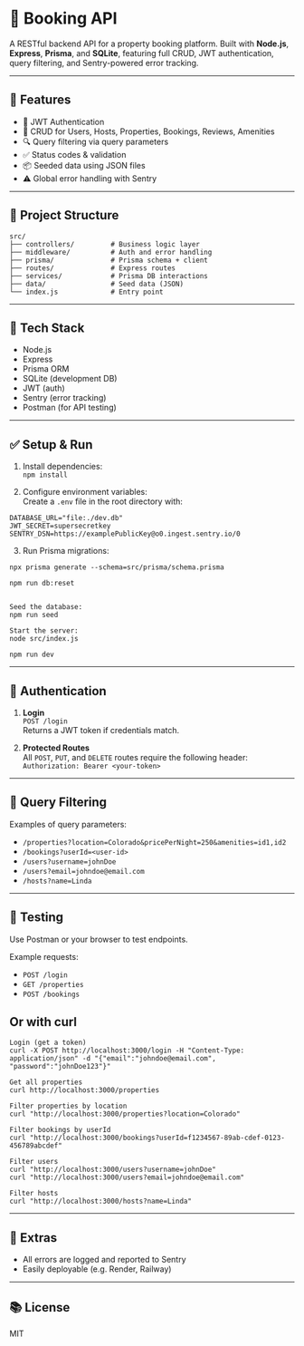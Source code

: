 # 🏡 Booking API

A RESTful backend API for a property booking platform. Built with **Node.js**, **Express**, **Prisma**, and **SQLite**, featuring full CRUD, JWT authentication, query filtering, and Sentry-powered error tracking.

---

## 🚀 Features

- 🔐 JWT Authentication  
- 🧾 CRUD for Users, Hosts, Properties, Bookings, Reviews, Amenities  
- 🔍 Query filtering via query parameters  
- ✅ Status codes & validation  
- 📦 Seeded data using JSON files  
- ⚠️ Global error handling with Sentry  

---

## 📁 Project Structure

    src/
    ├── controllers/         # Business logic layer
    ├── middleware/          # Auth and error handling
    ├── prisma/              # Prisma schema + client
    ├── routes/              # Express routes
    ├── services/            # Prisma DB interactions
    ├── data/                # Seed data (JSON)
    └── index.js             # Entry point

---

## 🔧 Tech Stack

- Node.js  
- Express  
- Prisma ORM  
- SQLite (development DB)  
- JWT (auth)  
- Sentry (error tracking)  
- Postman (for API testing)  

---

## ✅ Setup & Run

1. Install dependencies:  
   `npm install`

2. Configure environment variables:  
   Create a `.env` file in the root directory with:
```
DATABASE_URL="file:./dev.db"
JWT_SECRET=supersecretkey
SENTRY_DSN=https://examplePublicKey@o0.ingest.sentry.io/0
```
3. Run Prisma migrations:
``` 
npx prisma generate --schema=src/prisma/schema.prisma

npm run db:reset


Seed the database:  
npm run seed

Start the server:  
node src/index.js

npm run dev
```
---

## 🔐 Authentication

1. **Login**  
   `POST /login`  
   Returns a JWT token if credentials match.

2. **Protected Routes**  
   All `POST`, `PUT`, and `DELETE` routes require the following header:  
   `Authorization: Bearer <your-token>`

---

## 🔎 Query Filtering

Examples of query parameters:

- `/properties?location=Colorado&pricePerNight=250&amenities=id1,id2`  
- `/bookings?userId=<user-id>`  
- `/users?username=johnDoe`  
- `/users?email=johndoe@email.com`  
- `/hosts?name=Linda`

---

## 🧪 Testing

Use Postman or your browser to test endpoints.

Example requests:

- `POST /login`  
- `GET /properties`  
- `POST /bookings`

## Or with curl
```
Login (get a token)
curl -X POST http://localhost:3000/login -H "Content-Type: application/json" -d "{"email":"johndoe@email.com", "password":"johnDoe123"}"

Get all properties
curl http://localhost:3000/properties

Filter properties by location
curl "http://localhost:3000/properties?location=Colorado"

Filter bookings by userId
curl "http://localhost:3000/bookings?userId=f1234567-89ab-cdef-0123-456789abcdef"

Filter users
curl "http://localhost:3000/users?username=johnDoe"
curl "http://localhost:3000/users?email=johndoe@email.com"

Filter hosts
curl "http://localhost:3000/hosts?name=Linda"
```

---

## 🧼 Extras

- All errors are logged and reported to Sentry  
- Easily deployable (e.g. Render, Railway)

---

## 📚 License

MIT
